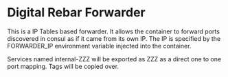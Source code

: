 # Digital Rebar Forwarder

This is a IP Tables based forwarder.  It allows the container to forward
ports discovered in consul as if it came from its own IP.  The IP is
specified by the FORWARDER_IP environment variable injected into the
container.

Services named internal-ZZZ will be exported as ZZZ as a direct one to
one port mapping.  Tags will be copied over.

